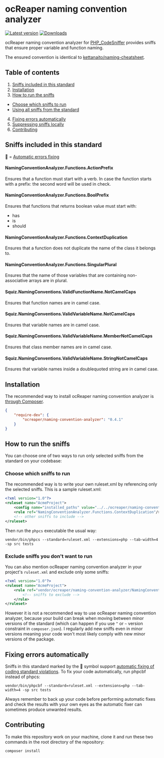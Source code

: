 # ocReaper naming convention analyzer

[![Latest version](https://img.shields.io/packagist/v/ocreaper/naming-convention-analyzer.svg?colorB=007EC6)](https://packagist.org/packages/ocreaper/naming-convention-analyzer)
[![Downloads](https://img.shields.io/packagist/dt/ocreaper/naming-convention-analyzer.svg?colorB=007EC6)](https://packagist.org/packages/ocreaper/naming-convention-analyzer)

ocReaper naming convention analyzer for [PHP_CodeSniffer](https://github.com/squizlabs/PHP_CodeSniffer) provides sniffs that ensure proper variable and function naming.

The ensured convention is identical to [kettanaito/naming-cheatsheet](https://github.com/kettanaito/naming-cheatsheet).

## Table of contents

1. [Sniffs included in this standard](#sniffs-included-in-this-standard)
2. [Installation](#installation)
3. [How to run the sniffs](#how-to-run-the-sniffs)
  - [Choose which sniffs to run](#choose-which-sniffs-to-run)
  - [Using all sniffs from the standard](#using-all-sniffs-from-the-standard)
4. [Fixing errors automatically](#fixing-errors-automatically)
5. [Suppressing sniffs locally](#suppressing-sniffs-locally)
6. [Contributing](#contributing)

## Sniffs included in this standard

🔧 = [Automatic errors fixing](#fixing-errors-automatically)

#### NamingConventionAnalyzer.Functions.ActionPrefix

Ensures that a function must start with a verb. In case the function starts with a prefix: the second word will be used in check.

#### NamingConventionAnalyzer.Functions.BoolPrefix

Ensures that functions that returns boolean value must start with:

- has
- is
- should

#### NamingConventionAnalyzer.Functions.ContextDuplication

Ensures that a function does not duplicate the name of the class it belongs to.

#### NamingConventionAnalyzer.Functions.SingularPlural

Ensures that the name of those variables that are containing non-associative arrays are in plural.

#### Squiz.NamingConventions.ValidFunctionName.NotCamelCaps

Ensures that function names are in camel case.

#### Squiz.NamingConventions.ValidVariableName.NotCamelCaps

Ensures that variable names are in camel case.

#### Squiz.NamingConventions.ValidVariableName.MemberNotCamelCaps

Ensures that class member names are in camel case.

#### Squiz.NamingConventions.ValidVariableName.StringNotCamelCaps

Ensures that variable names inside a doublequoted string are in camel case.

## Installation

The recommended way to install ocReaper naming convention analyzer is [through Composer](http://getcomposer.org).

```JSON
{
    "require-dev": {
        "ocreaper/naming-convention-analyzer": "0.4.1"
    }
}
```
## How to run the sniffs

You can choose one of two ways to run only selected sniffs from the standard on your codebase:

### Choose which sniffs to run

The recommended way is to write your own ruleset.xml by referencing only the selected sniffs. This is a sample ruleset.xml:

```xml
<?xml version="1.0"?>
<ruleset name="AcmeProject">
	<config name="installed_paths" value="../../ocreaper/naming-convention-analyzer"/><!-- relative path from PHPCS source location -->
	<rule ref="NamingConventionAnalyzer.Functions.ContextDuplication"/>
	<!-- other sniffs to include -->
</ruleset>
```

Then run the `phpcs` executable the usual way:

```
vendor/bin/phpcs --standard=ruleset.xml --extensions=php --tab-width=4 -sp src tests
```

### Exclude sniffs you don't want to run

You can also mention ocReaper naming convention analyzer in your project's `ruleset.xml` and exclude only some sniffs:

```xml
<?xml version="1.0"?>
<ruleset name="AcmeProject">
	<rule ref="vendor/ocreaper/naming-convention-analyzer/NamingConventionAnalyzer/ruleset.xml"><!-- relative path to your ruleset.xml -->
		<!-- sniffs to exclude -->
	</rule>
</ruleset>
```

However it is not a recommended way to use ocReaper naming convention analyzer, because your build can break when moving between minor versions of the standard (which can happen if you use `^` or `~` version constraint in `composer.json`). I regularly add new sniffs even in minor versions meaning your code won't most likely comply with new minor versions of the package.

## Fixing errors automatically

Sniffs in this standard marked by the 🔧 symbol support [automatic fixing of coding standard violations](https://github.com/squizlabs/PHP_CodeSniffer/wiki/Fixing-Errors-Automatically). To fix your code automatically, run phpcbf instead of phpcs:

```
vendor/bin/phpcbf --standard=ruleset.xml --extensions=php --tab-width=4 -sp src tests
```

Always remember to back up your code before performing automatic fixes and check the results with your own eyes as the automatic fixer can sometimes produce unwanted results.

## Contributing

To make this repository work on your machine, clone it and run these two commands in the root directory of the repository:

```
composer install
```
